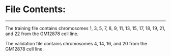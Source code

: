 # File Contents:

_______________

The training file contains chromosomes 1, 3, 5, 7, 8, 9, 11, 13, 15, 17, 18, 19, 21, and 22 from the GM12878 cell line.

The validation file contains chromosomes 4, 14, 16, and 20 from the GM12878 cell line.
